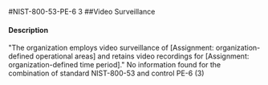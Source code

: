 #NIST-800-53-PE-6 3
##Video Surveillance
#### Description
"The organization employs video surveillance of [Assignment: organization-defined operational areas] and retains video recordings for [Assignment: organization-defined time period]."
No information found for the combination of standard NIST-800-53 and control PE-6 (3)
